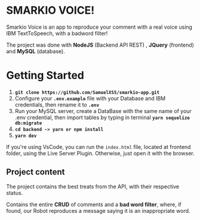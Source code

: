 # SMARKIO VOICE!

Smarkio Voice is an app to reproduce your comment with a real voice using IBM TextToSpeech, with a badword filter!

The project was done with **NodeJS** (Backend API REST) , **JQuery** (frontend) and **MySQL** (database).

# Getting Started

 1.  **`git clone https://github.com/SamuelXSS/smarkio-app.git`**
 2. Configure your **`.env.example`** file with your Database and IBM credentials, then rename it to **`.env`**
 3. Run your MySQL server, create a DataBase with the same name of your .env credential, then import tables by typing in terminal **`yarn sequelize db:migrate`**
 4. **`cd backend -> yarn or npm install`**
 5. **`yarn dev`**

If you're using VsCode, you can run the `index.html` file, located at frontend folder, using the Live Server Plugin. Otherwise, just open it with the browser.

## Project content

The project contains the best treats from the API, with their respective status.

Contains the entire **CRUD** of comments and a **bad word filter**, where, if found, our Robot reproduces a message saying it is an inappropriate word.

